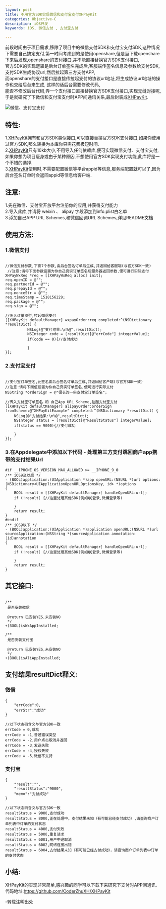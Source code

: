 ```yaml
---
layout: post
title: 不用官方SDK实现微信和支付宝支付XHPayKit
categories: Objective-C
description: iOS开发
keywords: iOS, 微信支付 , 支付宝支付

---
```


前段时间由于项目需求,移除了项目中的微信支付SDK和支付宝支付SDK,这种情况下需要自己搞定支付,第一时间考虑到的是使用openshare,但是当下载openshare下来后发现,openshare的支付接口,并不能直接替换官方SDK支付接口,<br>
官方SDK的实现逻辑是后台订单签名完成后,客服端传签名信息及参数给支付SDK,支付SDK生成协议url,然后拉起第三方支付APP,<br>
而openshare的支付接口是直接传拉起支付的协议url地址,将生成协议url地址的操作也交给后台来生成,
这样的话后台需要修改代码,<br>
能否不修改后台代码,弄一个支付接口直接替换官方SDK支付接口,实现无缝对接呢,于是就研究了下微信和支付宝支付时APP间通讯关系,最后封装成[XHPayKit](https://github.com/CoderZhuXH/XHPayKit).

![微信、支付宝支付](http://upload-images.jianshu.io/upload_images/2229730-5b68c6e7af0f19be.png?imageMogr2/auto-orient/strip%7CimageView2/2/w/1240)

## 特性:

1.[XHPayKit](https://github.com/CoderZhuXH/XHPayKit)拥有和官方SDK类似接口,可以直接替换官方SDK支付接口,如果你使用过官方SDK,那么转换为本库你只需花费极短时间.<br>
2.[XHPayKit](https://github.com/CoderZhuXH/XHPayKit)只有10kb大小,不用导入任何依赖库,便可实现微信支付、支付宝支付,如果你想为项目瘦身或由于某种原因,不想使用官方SDK实现支付功能,此库将是一个不错的选择.<br>
3.[XHPayKit](https://github.com/CoderZhuXH/XHPayKit)使用时,不需要配置微信等平台appid等信息,服务端配置就可以了,因为后台签名订单时会返回appid等信息给客户端.

## 注意:
1.先在微信、支付宝开放平台注册你的应用,并获得支付能力<br>
2.导入此库,并请将 weixin 、 alipay 字段添加到info.plist白名单<br>
3.添加自己APP URL Schemes,和微信回调URL Schemes,详见README文档<br>

##  使用方法:

### 1.微信支付

```objc

//微信支付参数,下面7个参数,由后台签名订单后生成,并返回给客服端(与官方SDK一致)
 //注意:请将下面参数设置为你自己真实订单签名后服务器返回参数,便可进行实际支付
XHPayWxReq *req = [[XHPayWxReq alloc] init];
req.openID = @"";
req.partnerId = @"";
req.prepayId = @"";
req.nonceStr = @"";
req.timeStamp = 1518156229;
req.package = @"";
req.sign = @"";
        
//传入订单模型,拉起微信支付
[[XHPayKit defaultManager] wxpayOrder:req completed:^(NSDictionary *resultDict) {
          NSLog(@"支付结果:\n%@",resultDict);
          NSInteger code = [resultDict[@"errCode"] integerValue];
          if(code == 0){//支付成功
                
          }
}];

```

### 2.支付宝支付

```objc

//支付宝订单签名,此签名由后台签名订单后生成,并返回给客户端(与官方SDK一致)
//注意:请将下面值设置为你自己真实订单签名,便可进行实际支付
NSString *orderSign = @"很长的一串支付宝订单签名";
        
//传入支付宝订单签名 和 自己App URL Scheme,拉起支付宝支付
[[XHPayKit defaultManager] alipayOrder:orderSign fromScheme:@"XHPayKitExample" completed:^(NSDictionary *resultDict) {
    NSLog(@"支付结果:\n%@",resultDict);
    NSInteger status = [resultDict[@"ResultStatus"] integerValue];
    if(status == 9000){//支付成功
                
    }
}];

```

###  3.在Appdelegate中添加以下代码 - 处理第三方支付跳回商户app携带的支付结果Url

```objc
#if __IPHONE_OS_VERSION_MAX_ALLOWED >= __IPHONE_9_0
/** iOS9及以后 */
- (BOOL)application:(UIApplication *)app openURL:(NSURL *)url options:(NSDictionary<UIApplicationOpenURLOptionsKey, id> *)options
{
    BOOL result = [[XHPayKit defaultManager] handleOpenURL:url];
    if (!result) {//这里处理其他SDK(例如QQ登录,微博登录等)
        
    }
    return result;
}
#endif
/** iOS9以下 */
- (BOOL)application:(UIApplication *)application openURL:(NSURL *)url sourceApplication:(NSString *)sourceApplication annotation:(id)annotation
{
    BOOL result = [[XHPayKit defaultManager] handleOpenURL:url];
    if (!result) {//这里处理其他SDK(例如QQ登录,微博登录等)
        
    }
    return result;
}

```

##  其它接口:

```objc

/**
 是否安装微信

 @return 已安装YES,未安装NO
 */
+(BOOL)isWxAppInstalled;

/**
 是否安装支付宝

 @return 已安装YES,未安装NO
 */
+(BOOL)isAliAppInstalled;

```
## 支付结果resultDict释义:

### 微信

```objc
{
    "errCode":0,
    "errStr":"成功"
}

//以下状态码含义与官方SDK一致
errCode = 0,成功
errCode = -1,普通错误类型
errCode = -2,用户点击取消并返回
errCode = -3,发送失败
errCode = -4,授权失败 
errCode = -5,微信不支持
```

### 支付宝

```objc
{
    "result":"",
    "resultStatus":"9000",
    "memo":"支付成功"
}

//以下状态码含义与官方SDK一致
resultStatus = 9000,支付成功
resultStatus = 8000,正在处理中，支付结果未知（有可能已经支付成功）,请查询商户订单列表中订单的支付状态
resultStatus = 4000,支付失败
resultStatus = 5000,重复请求
resultStatus = 6001,用户中途取消
resultStatus = 6002,网络连接出错
resultStatus = 6004,支付结果未知（有可能已经支付成功），请查询商户订单列表中订单的支付状态

```
## 小结:
XHPayKit的实现非常简单,感兴趣的同学可以下载下来研究下支付时APP间通讯.<br>
代码地址:<https://github.com/CoderZhuXH/XHPayKit>


-转载注明出处